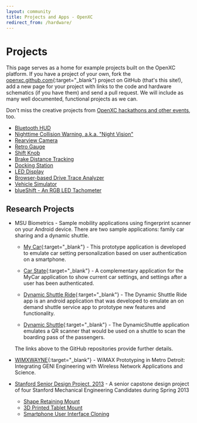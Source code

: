 ```yaml
---
layout: community
title: Projects and Apps - OpenXC
redirect_from: /hardware/
---
```


<div class="page-header">
    <h1>Projects</h1>
</div>

This page serves as a home for example projects built on the OpenXC platform. If
you have a project of your own, fork the [openxc.github.com][]{:target="_blank"} project on GitHub
(that's this site!), add a new page for your project with links to the code and
hardware schematics (if you have them) and send a pull request. We will include
as many well documented, functional projects as we can.

Don't miss the creative projects from [OpenXC hackathons and other
events](/community/events.html), too.

* [Bluetooth HUD](/projects/bluetooth-hud.html)
* [Nighttime Collision Warning, a.k.a. "Night Vision"](/projects/nightvision.html)
* [Rearview Camera](/projects/rearview-camera.html)
* [Retro Gauge](/projects/retro-gauge.html)
* [Shift Knob](/projects/shift-knob.html)
* [Brake Distance Tracking](/projects/brakedist.html)
* [Docking Station](/projects/docking-station.html)
* [LED Display](/projects/led-display.html)
* [Browser-based Drive Trace Analyzer](http://trace-analyzer.openxcplatform.com)
* [Vehicle Simulator](/projects/simulator.html)
* [blueShift - An RGB LED Tachometer](http://petemills.blogspot.com/2014/07/blueshift-openxc-led-tachometer.html)

## Research Projects

* MSU Biometrics - Sample mobility applications using fingerprint scanner on your Android device. 
  There are two sample applications: family car sharing and a dynamic shuttle.

    * [My Car](https://github.com/Keyurpatel93/MyCar){:target="_blank"} - This prototype application is developed 
      to emulate car setting personalization based on user authentication on a smartphone.
    * [Car State](https://github.com/Keyurpatel93/CarState){:target="_blank"} - A complementary application for the 
      MyCar application to show current car settings, and settings after a user has been authenticated.

    * [Dynamic Shuttle Ride](https://github.com/Keyurpatel93/DynamicShuttleRide){:target="_blank"} - The Dynamic Shuttle Ride 
      app is an android application that was developed to emulate an on demand shuttle service app to prototype 
      new features and functionality.
    * [Dynamic Shuttle](https://github.com/Keyurpatel93/DynamicShuttle){:target="_blank"} - The DynamicShuttle application 
      emulates a QR scanner that would be used on a shuttle to scan the boarding pass of the passengers.  
  
  The links above to the GitHub repositories provide further details.
  
* [WIMXWAYNE](http://groups.geni.net/geni/wiki/WIMXWAYNE){:target="_blank"} - WiMAX Prototyping in
  Metro Detroit: Integrating GENI Engineering with Wireless Network Applications
  and Science.

* [Stanford Senior Design Project, 2013](/projects/stanford-me113-spring-2013) - A senior capstone design 
  project of four Stanford Mechanical Engineering Candidates during Spring 2013
    * [Shape Retaining Mount](/projects/stanford-me113-spring-2013/shape-retaining-mount.html)
    * [3D Printed Tablet Mount](/projects/stanford-me113-spring-2013/3d-printed-tablet-mount.html)
    * [Smartphone User Interface Cloning](/projects/stanford-me113-spring-2013/smartphone-user-interface-cloning.html)

[openxc.github.com]: https://github.com/openxc/openxc.github.com
